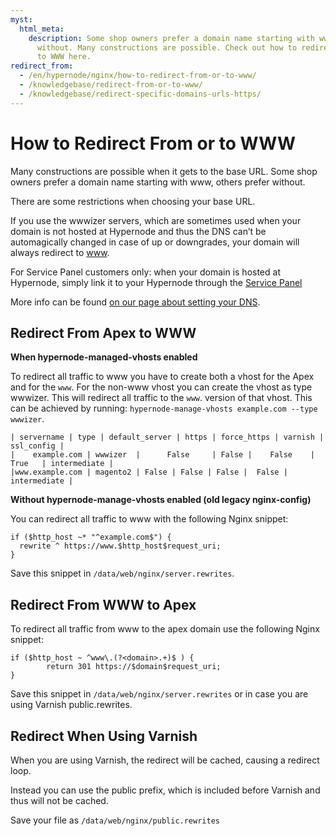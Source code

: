 ```yaml
---
myst:
  html_meta:
    description: Some shop owners prefer a domain name starting with www, others prefer
      without. Many constructions are possible. Check out how to redirect from or
      to WWW here.
redirect_from:
  - /en/hypernode/nginx/how-to-redirect-from-or-to-www/
  - /knowledgebase/redirect-from-or-to-www/
  - /knowledgebase/redirect-specific-domains-urls-https/
---
```


<!-- source: https://support.hypernode.com/en/hypernode/nginx/how-to-redirect-from-or-to-www/ -->

# How to Redirect From or to WWW

Many constructions are possible when it gets to the base URL. Some shop owners prefer a domain name starting with www, others prefer without.

There are some restrictions when choosing your base URL.

If you use the wwwizer servers, which are sometimes used when your domain is not hosted at Hypernode and thus the DNS can’t be automagically changed in case of up or downgrades, your domain will always redirect to [www](http://www).

For Service Panel customers only: when your domain is hosted at Hypernode, simply link it to your Hypernode through the [Service Panel](https://service.byte.nl/)

More info can be found [on our page about setting your DNS](../dns/how-to-manage-your-dns-settings-for-hypernode.md).

## Redirect From Apex to WWW

**When hypernode-managed-vhosts enabled**

To redirect all traffic to www you have to create both a vhost for the Apex and for the `www`. For the non-www vhost you can create the vhost as type wwwizer. This will redirect all traffic to the `www`. version of that vhost. This can be achieved by running: `hypernode-manage-vhosts example.com --type wwwizer`.

```nginx
| servername | type | default_server | https | force_https | varnish | ssl_config |
|    example.com | wwwizer  |      False     | False |    False    |  True   | intermediate |
|www.example.com | magento2 | False | False | False |  False | intermediate |
```

**Without hypernode-manage-vhosts enabled (old legacy nginx-config)**

You can redirect all traffic to www with the following Nginx snippet:

```nginx
if ($http_host ~* "^example.com$") {
  rewrite ^ https://www.$http_host$request_uri;
}
```

Save this snippet in `/data/web/nginx/server.rewrites`.

## Redirect From WWW to Apex

To redirect all traffic from www to the apex domain use the following Nginx snippet:

```nginx
if ($http_host ~ ^www\.(?<domain>.+)$ ) {
        return 301 https://$domain$request_uri;
}
```

Save this snippet in `/data/web/nginx/server.rewrites` or in case you are using Varnish public.rewrites.

## Redirect When Using Varnish

When you are using Varnish, the redirect will be cached, causing a redirect loop.

Instead you can use the public prefix, which is included before Varnish and thus will not be cached.

Save your file as `/data/web/nginx/public.rewrites`
